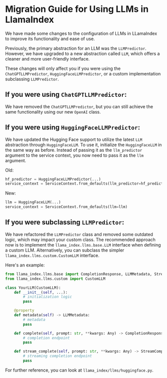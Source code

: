 # Migration Guide for Using LLMs in LlamaIndex

We have made some changes to the configuration of LLMs in LLamaIndex to improve its functionality and ease of use.

Previously, the primary abstraction for an LLM was the `LLMPredictor`. However, we have upgraded to a new abstraction called `LLM`, which offers a cleaner and more user-friendly interface.

These changes will only affect you if you were using the `ChatGPTLLMPredictor`, `HuggingFaceLLMPredictor`, or a custom implementation subclassing `LLMPredictor`.

## If you were using `ChatGPTLLMPredictor`:
We have removed the `ChatGPTLLMPredictor`, but you can still achieve the same functionality using our new `OpenAI` class.

## If you were using `HuggingFaceLLMPredictor`:
We have updated the Hugging Face support to utilize the latest `LLM` abstraction through `HuggingFaceLLM`. To use it, initialize the `HuggingFaceLLM` in the same way as before. Instead of passing it as the `llm_predictor` argument to the service context, you now need to pass it as the `llm` argument.

Old:
```python
hf_predictor = HuggingFaceLLMPredictor(...)
service_context = ServiceContext.from_defaults(llm_predictor=hf_predictor)
```

New:
```python
llm = HuggingFaceLLM(...)
service_context = ServiceContext.from_defaults(llm=llm)
```

## If you were subclassing `LLMPredictor`:
We have refactored the `LLMPredictor` class and removed some outdated logic, which may impact your custom class. The recommended approach now is to implement the `llama_index.llms.base.LLM` interface when defining a custom LLM. Alternatively, you can subclass the simpler `llama_index.llms.custom.CustomLLM` interface.

Here's an example:

```python
from llama_index.llms.base import CompletionResponse, LLMMetadata, StreamCompletionResponse
from llama_index.llms.custom import CustomLLM

class YourLLM(CustomLLM):
    def __init__(self, ...): 
        # initialization logic
        pass

    @property
    def metadata(self) -> LLMMetadata:
        # metadata
        pass

    def complete(self, prompt: str, **kwargs: Any) -> CompletionResponse:
        # completion endpoint
        pass

    def stream_complete(self, prompt: str, **kwargs: Any) -> StreamCompletionResponse:
        # streaming completion endpoint
        pass
```

For further reference, you can look at `llama_index/llms/huggingface.py`.